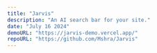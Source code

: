 ```yaml
---
title: "Jarvis"
description: "An AI search bar for your site."
date: "July 16 2024"
demoURL: "https://jarvis-demo.vercel.app/"
repoURL: "https://github.com/Mshra/Jarvis"
---
```


